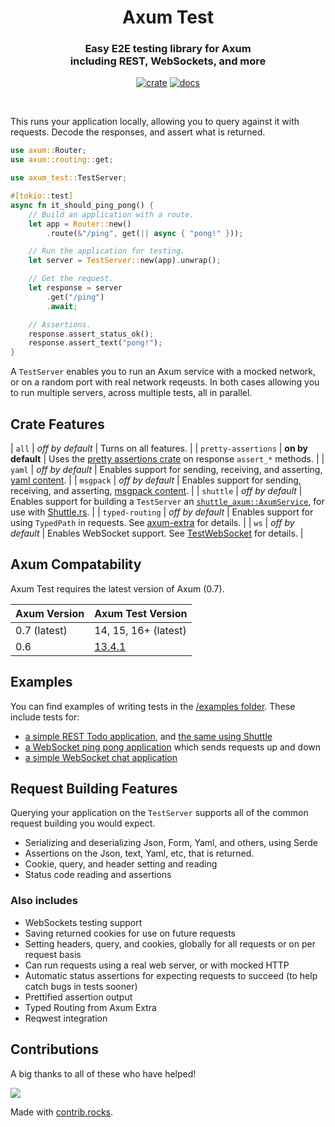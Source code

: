 <div align="center">
  <h1>
    Axum Test
  </h1>

  <h3>
    Easy E2E testing library for Axum<br/>
    including REST, WebSockets, and more
  </h3>

  [![crate](https://img.shields.io/crates/v/axum-test.svg)](https://crates.io/crates/axum-test)
  [![docs](https://docs.rs/axum-test/badge.svg)](https://docs.rs/axum-test)

  <br/>
</div>

This runs your application locally, allowing you to query against it with requests.
Decode the responses, and assert what is returned.

```rust
use axum::Router;
use axum::routing::get;

use axum_test::TestServer;

#[tokio::test]
async fn it_should_ping_pong() {
    // Build an application with a route.
    let app = Router::new()
        .route(&"/ping", get(|| async { "pong!" }));

    // Run the application for testing.
    let server = TestServer::new(app).unwrap();

    // Get the request.
    let response = server
        .get("/ping")
        .await;

    // Assertions.
    response.assert_status_ok();
    response.assert_text("pong!");
}
```

A `TestServer` enables you to run an Axum service with a mocked network,
or on a random port with real network reqeusts.
In both cases allowing you to run multiple servers, across multiple tests, all in parallel.

## Crate Features

| `all`               | _off by default_  | Turns on all features.                                                                                                            |
| `pretty-assertions` | **on by default** | Uses the [pretty assertions crate](https://crates.io/crates/pretty_assertions) on response `assert_*` methods.                    |
| `yaml`              | _off by default_  | Enables support for sending, receiving, and asserting, [yaml content](https://yaml.org/).                                         |
| `msgpack`           | _off by default_  | Enables support for sending, receiving, and asserting, [msgpack content](https://msgpack.org/index.html).                         |
| `shuttle`           | _off by default_  | Enables support for building a `TestServer` an [`shuttle_axum::AxumService`](https://docs.rs/shuttle-axum/latest/shuttle_axum/struct.AxumService.html), for use with [Shuttle.rs](https://shuttle.rs). |
| `typed-routing`     | _off by default_  | Enables support for using `TypedPath` in requests. See [axum-extra](https://crates.io/crates/axum-extra) for details.             |
| `ws`                | _off by default_  | Enables WebSocket support. See [TestWebSocket](https://docs.rs/axum-test/latest/axum_test/struct.TestWebSocket.html) for details. |

## Axum Compatability

Axum Test requires the latest version of Axum (0.7).

| Axum Version | Axum Test Version                                   |
|--------------|-----------------------------------------------------|
| 0.7 (latest) | 14, 15, 16+ (latest)                                |
| 0.6          | [13.4.1](https://crates.io/crates/axum-test/13.4.1) |

## Examples

You can find examples of writing tests in the [/examples folder](/examples/).
These include tests for:

 * [a simple REST Todo application](/examples/example-todo), and [the same using Shuttle](/examples/example-shuttle)
 * [a WebSocket ping pong application](/examples/example-websocket-ping-pong) which sends requests up and down
 * [a simple WebSocket chat application](/examples/example-websocket-chat)

## Request Building Features

Querying your application on the `TestServer` supports all of the common request building you would expect.

 - Serializing and deserializing Json, Form, Yaml, and others, using Serde
 - Assertions on the Json, text, Yaml, etc, that is returned.
 - Cookie, query, and header setting and reading
 - Status code reading and assertions

### Also includes

 - WebSockets testing support
 - Saving returned cookies for use on future requests
 - Setting headers, query, and cookies, globally for all requests or on per request basis
 - Can run requests using a real web server, or with mocked HTTP
 - Automatic status assertions for expecting requests to succeed (to help catch bugs in tests sooner)
 - Prettified assertion output
 - Typed Routing from Axum Extra
 - Reqwest integration

## Contributions

A big thanks to all of these who have helped!

<a href="https://github.com/josephlenton/axum-test/graphs/contributors">
  <img src="https://contrib.rocks/image?repo=josephlenton/axum-test" />
</a>

Made with [contrib.rocks](https://contrib.rocks).
